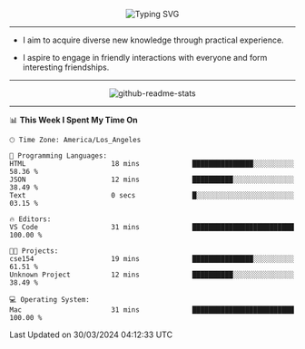 <p align="center">
  <img src="https://readme-typing-svg.demolab.com?font=Fira+Code&weight=500&size=32&duration=2500&pause=1600&center=true&vCenter=true&random=false&width=1024&height=64&lines=Hi+there+%F0%9F%91%8B;I'm+delighted+you+could+make+it+here+%F0%9F%8E%89;I'm+Harry%2C+a+college+student+still+finding+my+way" alt="Typing SVG" />
</p>


---


- I aim to acquire diverse new knowledge through practical experience.

- I aspire to engage in friendly interactions with everyone and form interesting friendships.


---


<p align="center">
  <img src="https://github-readme-stats.vercel.app/api?username=Harry-Jing&show_icons=true" alt="github-readme-stats"/>
</p>


---

<!--START_SECTION:waka-->
📊 **This Week I Spent My Time On** 

```text
🕑︎ Time Zone: America/Los_Angeles

💬 Programming Languages: 
HTML                     18 mins             ███████████████░░░░░░░░░░   58.36 % 
JSON                     12 mins             ██████████░░░░░░░░░░░░░░░   38.49 % 
Text                     0 secs              █░░░░░░░░░░░░░░░░░░░░░░░░   03.15 % 

🔥 Editors: 
VS Code                  31 mins             █████████████████████████   100.00 % 

🐱‍💻 Projects: 
cse154                   19 mins             ███████████████░░░░░░░░░░   61.51 % 
Unknown Project          12 mins             ██████████░░░░░░░░░░░░░░░   38.49 % 

💻 Operating System: 
Mac                      31 mins             █████████████████████████   100.00 % 
```


 Last Updated on 30/03/2024 04:12:33 UTC
<!--END_SECTION:waka-->
